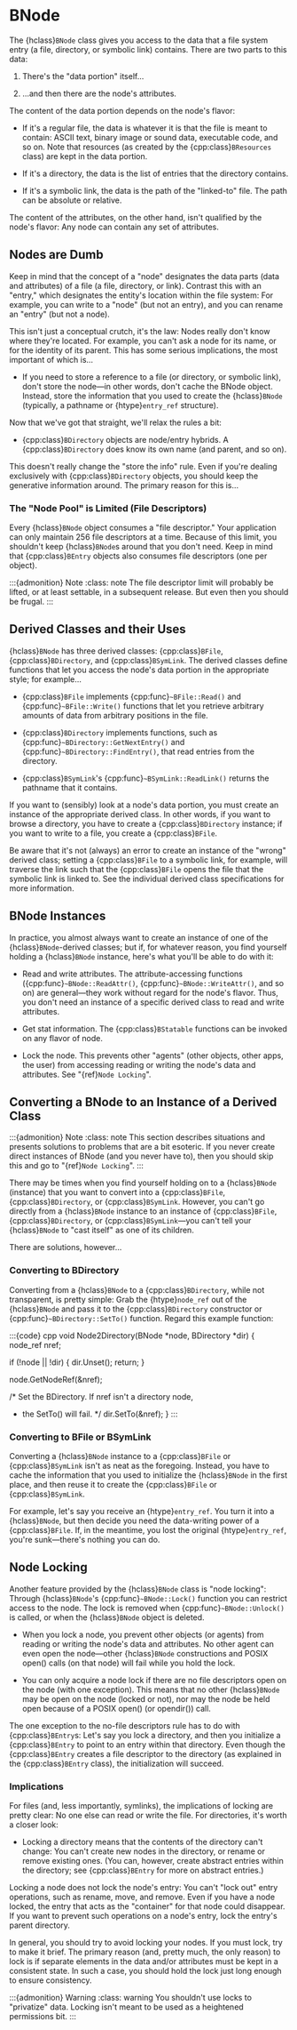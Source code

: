 # BNode

The {hclass}`BNode` class gives you access to the data that a file system
entry (a file, directory, or symbolic link) contains. There are two parts
to this data:

1.    There's the "data portion" itself…

2.    …and then there are the node's attributes.

The content of the data portion depends on the node's flavor:

-   If it's a regular file, the data is whatever it is that the file is meant
to contain: ASCII text, binary image or sound data, executable code, and so
on. Note that resources (as created by the {cpp:class}`BResources` class)
are kept in the data portion.

-   If it's a directory, the data is the list of entries that the directory
contains.

-   If it's a symbolic link, the data is the path of the "linked-to" file. The
path can be absolute or relative.

The content of the attributes, on the other hand, isn't qualified by the
node's flavor: Any node can contain any set of attributes.

## Nodes are Dumb

Keep in mind that the concept of a "node" designates the data parts (data
and attributes) of a file (a file, directory, or link). Contrast this with
an "entry," which designates the entity's location within the file system:
For example, you can write to a "node" (but not an entry), and you can
rename an "entry" (but not a node).

This isn't just a conceptual crutch, it's the law: Nodes really don't know
where they're located. For example, you can't ask a node for its name, or
for the identity of its parent. This has some serious implications, the
most important of which is…

-   If you need to store a reference to a file (or directory, or symbolic
link), don't store the node—in other words, don't cache the BNode object.
Instead, store the information that you used to create the {hclass}`BNode`
(typically, a pathname or {htype}`entry_ref` structure).

Now that we've got that straight, we'll relax the rules a bit:

-   {cpp:class}`BDirectory` objects are node/entry hybrids. A
{cpp:class}`BDirectory` does know its own name (and parent, and so on).

This doesn't really change the "store the info" rule. Even if you're
dealing exclusively with {cpp:class}`BDirectory` objects, you should keep
the generative information around. The primary reason for this is…

### The "Node Pool" is Limited (File Descriptors)

Every {hclass}`BNode` object consumes a "file descriptor." Your
application can only maintain 256 file descriptors at a time. Because of
this limit, you shouldn't keep {hclass}`BNode`s around that you don't need.
Keep in mind that {cpp:class}`BEntry` objects also consumes file
descriptors (one per object).

:::{admonition} Note
:class: note
The file descriptor limit will probably be lifted, or at least settable,
in a subsequent release. But even then you should be frugal.
:::

## Derived Classes and their Uses

{hclass}`BNode` has three derived classes: {cpp:class}`BFile`,
{cpp:class}`BDirectory`, and {cpp:class}`BSymLink`. The derived classes
define functions that let you access the node's data portion in the
appropriate style; for example…

-   {cpp:class}`BFile` implements {cpp:func}`~BFile::Read()` and
{cpp:func}`~BFile::Write()` functions that let you retrieve arbitrary
amounts of data from arbitrary positions in the file.

-   {cpp:class}`BDirectory` implements functions, such as
{cpp:func}`~BDirectory::GetNextEntry()` and
{cpp:func}`~BDirectory::FindEntry()`, that read entries from the directory.

-   {cpp:class}`BSymLink`'s {cpp:func}`~BSymLink::ReadLink()` returns the
pathname that it contains.

If you want to (sensibly) look at a node's data portion, you must create
an instance of the appropriate derived class. In other words, if you want
to browse a directory, you have to create a {cpp:class}`BDirectory`
instance; if you want to write to a file, you create a {cpp:class}`BFile`.

Be aware that it's not (always) an error to create an instance of the
"wrong" derived class; setting a {cpp:class}`BFile` to a symbolic link, for
example, will traverse the link such that the {cpp:class}`BFile` opens the
file that the symbolic link is linked to. See the individual derived class
specifications for more information.

## BNode Instances

In practice, you almost always want to create an instance of one of the
{hclass}`BNode`-derived classes; but if, for whatever reason, you find
yourself holding a {hclass}`BNode` instance, here's what you'll be able to
do with it:

-   Read and write attributes. The attribute-accessing functions
({cpp:func}`~BNode::ReadAttr()`, {cpp:func}`~BNode::WriteAttr()`, and so
on) are general—they work without regard for the node's flavor. Thus, you
don't need an instance of a specific derived class to read and write
attributes.

-   Get stat information. The {cpp:class}`BStatable` functions can be invoked
on any flavor of node.

-   Lock the node. This prevents other "agents" (other objects, other apps,
the user) from accessing reading or writing the node's data and attributes.
See "{ref}`Node Locking`".

## Converting a BNode to an Instance of a Derived Class

:::{admonition} Note
:class: note
This section describes situations and presents solutions to problems that
are a bit esoteric. If you never create direct instances of BNode (and you
never have to), then you should skip this and go to "{ref}`Node Locking`".
:::

There may be times when you find yourself holding on to a {hclass}`BNode`
(instance) that you want to convert into a {cpp:class}`BFile`,
{cpp:class}`BDirectory`, or {cpp:class}`BSymLink`. However, you can't go
directly from a {hclass}`BNode` instance to an instance of
{cpp:class}`BFile`, {cpp:class}`BDirectory`, or {cpp:class}`BSymLink`—you
can't tell your {hclass}`BNode` to "cast itself" as one of its children.

There are solutions, however…

### Converting to BDirectory

Converting from a {hclass}`BNode` to a {cpp:class}`BDirectory`, while not
transparent, is pretty simple: Grab the {htype}`node_ref` out of the
{hclass}`BNode` and pass it to the {cpp:class}`BDirectory` constructor or
{cpp:func}`~BDirectory::SetTo()` function. Regard this example function:

:::{code} cpp
void Node2Directory(BNode *node, BDirectory *dir)
{
   node_ref nref;

   if (!node || !dir) {
      dir.Unset();
      return;
   }

   node.GetNodeRef(&nref);

   /* Set the BDirectory. If nref isn't a directory node,
   * the SetTo() will fail.
   */
   dir.SetTo(&nref);
}
:::

### Converting to BFile or BSymLink

Converting a {hclass}`BNode` instance to a {cpp:class}`BFile` or
{cpp:class}`BSymLink` isn't as neat as the foregoing. Instead, you have to
cache the information that you used to initialize the {hclass}`BNode` in
the first place, and then reuse it to create the {cpp:class}`BFile` or
{cpp:class}`BSymLink`.

For example, let's say you receive an {htype}`entry_ref`. You turn it into
a {hclass}`BNode`, but then decide you need the data-writing power of a
{cpp:class}`BFile`. If, in the meantime, you lost the original
{htype}`entry_ref`, you're sunk—there's nothing you can do.

## Node Locking

Another feature provided by the {hclass}`BNode` class is "node locking":
Through {hclass}`BNode`'s {cpp:func}`~BNode::Lock()` function you can
restrict access to the node. The lock is removed when
{cpp:func}`~BNode::Unlock()` is called, or when the {hclass}`BNode` object
is deleted.

-   When you lock a node, you prevent other objects (or agents) from reading
or writing the node's data and attributes. No other agent can even open the
node—other {hclass}`BNode` constructions and POSIX open() calls (on that
node) will fail while you hold the lock.

-   You can only acquire a node lock if there are no file descriptors open on
the node (with one exception). This means that no other {hclass}`BNode` may
be open on the node (locked or not), nor may the node be held open because
of a POSIX open() (or opendir()) call.

The one exception to the no-file descriptors rule has to do with
{cpp:class}`BEntry`s: Let's say you lock a directory, and then you
initialize a {cpp:class}`BEntry` to point to an entry within that
directory. Even though the {cpp:class}`BEntry` creates a file descriptor to
the directory (as explained in the {cpp:class}`BEntry` class), the
initialization will succeed.

### Implications

For files (and, less importantly, symlinks), the implications of locking
are pretty clear: No one else can read or write the file. For directories,
it's worth a closer look:

-   Locking a directory means that the contents of the directory can't change:
You can't create new nodes in the directory, or rename or remove existing
ones. (You can, however, create abstract entries within the directory; see
{cpp:class}`BEntry` for more on abstract entries.)

Locking a node does not lock the node's entry: You can't "lock out" entry
operations, such as rename, move, and remove. Even if you have a node
locked, the entry that acts as the "container" for that node could
disappear. If you want to prevent such operations on a node's entry, lock
the entry's parent directory.

In general, you should try to avoid locking your nodes. If you must lock,
try to make it brief. The primary reason (and, pretty much, the only
reason) to lock is if separate elements in the data and/or attributes must
be kept in a consistent state. In such a case, you should hold the lock
just long enough to ensure consistency.

:::{admonition} Warning
:class: warning
You shouldn't use locks to "privatize" data. Locking isn't meant to be
used as a heightened permissions bit.
:::
